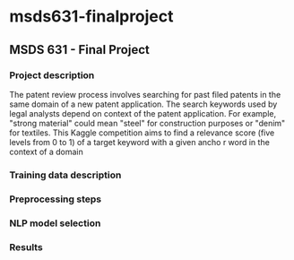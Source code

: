# msds631-finalproject

## MSDS 631 - Final Project

### Project description

The patent review process involves searching for past filed patents in the same domain of a new patent application. The search keywords used by legal analysts depend on context of the patent application. For example, "strong material" could mean "steel" for construction purposes or "denim" for textiles. This Kaggle competition aims to find a relevance score (five levels from 0 to 1) of a target keyword with a given ancho r word in the context of a domain

### Training data description


### Preprocessing steps


### NLP model selection

### Results
